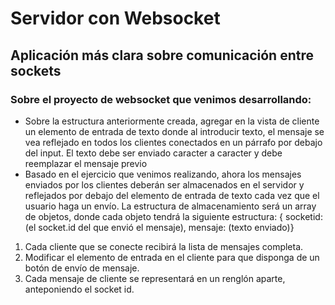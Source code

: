 # Servidor con Websocket

## Aplicación más clara sobre comunicación entre sockets


### Sobre el proyecto de websocket que venimos desarrollando:

- Sobre la estructura anteriormente creada, agregar en la vista de cliente un elemento de     entrada de texto donde al introducir texto, el mensaje se vea reflejado en todos los clientes conectados en un párrafo por debajo del input.
El texto debe ser enviado caracter a caracter y debe reemplazar el mensaje previo
- Basado en el ejercicio que venimos realizando, ahora los mensajes enviados por los clientes deberán ser almacenados en el servidor y reflejados por debajo del elemento de entrada de texto cada vez que el usuario haga un envío. La estructura de almacenamiento será un array de objetos, donde cada objeto tendrá la siguiente estructura:
{ socketid: (el socket.id del que envió el mensaje), mensaje: (texto enviado)}

1. Cada cliente que se conecte recibirá la lista de mensajes completa.
2. Modificar el elemento de entrada en el cliente para que disponga de un botón de envío de mensaje.
3. Cada mensaje de cliente se representará en un renglón aparte, anteponiendo el socket id.
